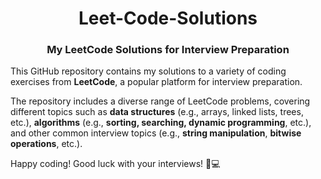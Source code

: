 <h1 align="center">Leet-Code-Solutions</h1>
<h3 align="center">My LeetCode Solutions for Interview Preparation</h3>

This GitHub repository contains my solutions to a variety of coding exercises from **LeetCode**, a popular platform for interview preparation. 
<!---
These solutions are implemented in various programming languages such as Python, Java, C++, and more, and are designed to help you prepare for technical interviews.
--->

The repository includes a diverse range of LeetCode problems, covering different topics such as **data structures** (e.g., arrays, linked lists, trees, etc.), **algorithms** (e.g., **sorting, searching, dynamic programming**, etc.), and other common interview topics (e.g., **string manipulation**, **bitwise operations**, etc.).

<!---
Each solution is thoroughly **documented** with comments explaining the approach, **time and space complexity**, and any trade-offs made. The solutions are organized in folders based on problem categories, making it easy to navigate and find specific problem solutions.

Whether you're a student, a coding enthusiast, or someone preparing for a technical interview, this repository can serve as a valuable resource for honing your coding skills and mastering LeetCode problems. Feel free to explore the solutions, learn from the implementations, and use them as a reference for your own interview preparation.
--->

Happy coding! Good luck with your interviews! 🚀💻
